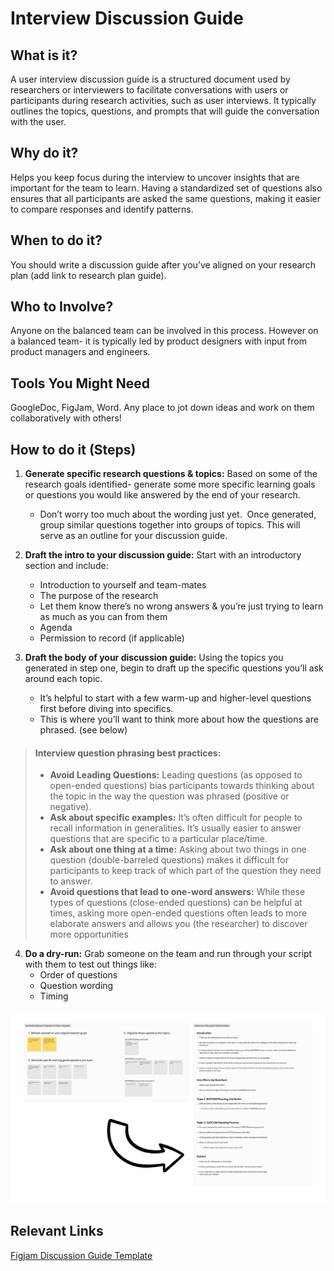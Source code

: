 # Interview Discussion Guide

## What is it? 
A user interview discussion guide is a structured document used by researchers or interviewers to facilitate conversations with users or participants during research activities, such as user interviews. It typically outlines the topics, questions, and prompts that will guide the conversation with the user.

## Why do it? 
Helps you keep focus during the interview to uncover insights that are important for the team to learn. Having a standardized set of questions also ensures that all participants are asked the same questions, making it easier to compare responses and identify patterns.

## When to do it?
You should write a discussion guide after you’ve aligned on your research plan (add link to research plan guide). 

## Who to Involve?
Anyone on the balanced team can be involved in this process. However on a balanced team- it is typically led by product designers with input from product managers and engineers.

## Tools You Might Need
GoogleDoc, FigJam, Word. Any place to jot down ideas and work on them collaboratively with others! 

## How to do it (Steps)
1. **Generate specific research questions & topics:** Based on some of the research goals identified- generate some more specific learning goals or questions you would like answered by the end of your research.
   * Don’t worry too much about the wording just yet. 
Once generated, group similar questions together into groups of topics. This will serve as an outline for your discussion guide.

3. **Draft the intro to your discussion guide:** Start with an introductory section and include:
   * Introduction to yourself and team-mates 
   * The purpose of the research
   * Let them know there’s no wrong answers & you’re just trying to learn as much as you can from them
   * Agenda
   * Permission to record (if applicable)

3. **Draft the body of your discussion guide:** Using the topics you generated in step one, begin to draft up the specific questions you’ll ask around each topic.  
   * It’s helpful to start with a few warm-up and higher-level questions first before diving into specifics.  
   * This is where you’ll want to think more about how the questions are phrased. (see below)

> #### Interview question phrasing best practices:
 > * **Avoid Leading Questions:** Leading questions (as opposed to open-ended questions) bias participants towards thinking about the topic in the way the question was phrased (positive or negative).  
 > * **Ask about specific examples:** It’s often difficult for people to recall information in generalities. It’s usually easier to answer questions that are specific to a particular place/time.   
 > * **Ask about one thing at a time:** Asking about two things in one question (double-barreled questions) makes it difficult for participants to keep track of which part of the question they need to answer.  
 > * **Avoid questions that lead to one-word answers:** While these types of questions (close-ended questions) can be helpful at times, asking more open-ended questions often leads to more elaborate answers and allows you (the researcher) to discover more opportunities

4. **Do a dry-run:** Grab someone on the team and run through your script with them to test out things like:
   * Order of questions
   * Question wording
   * Timing

![Interview Guide Example](../../../assets/InterviewGuide-Example.png) 

## Relevant Links
[Figjam Discussion Guide Template](https://www.figma.com/file/XwZ4aZIkMDG4RDt2ZMMVPb/A-Product-Design-Process?type=whiteboard&node-id=94-887&t=dTOhh0Rvn2QxAnVH-4)
